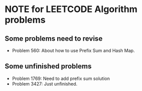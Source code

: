 # NOTE for LEETCODE Algorithm problems

## Some problems need to revise

- Problem 560: About how to use Prefix Sum and Hash Map.

## Some unfinished problems

- Problem 1769: Need to add prefix sum solution
- Problem 3427: Just unfinished.

